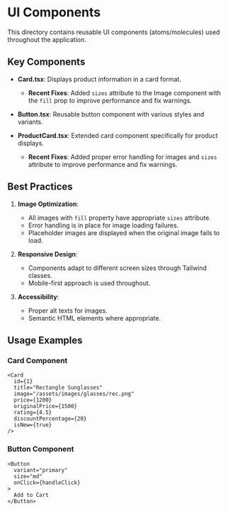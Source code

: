 # UI Components

This directory contains reusable UI components (atoms/molecules) used throughout the application.

## Key Components

- **Card.tsx**: Displays product information in a card format.
  - **Recent Fixes**: Added `sizes` attribute to the Image component with the `fill` prop to improve performance and fix warnings.

- **Button.tsx**: Reusable button component with various styles and variants.

- **ProductCard.tsx**: Extended card component specifically for product displays.
  - **Recent Fixes**: Added proper error handling for images and `sizes` attribute to improve performance and fix warnings.

## Best Practices

1. **Image Optimization**:
   - All images with `fill` property have appropriate `sizes` attribute.
   - Error handling is in place for image loading failures.
   - Placeholder images are displayed when the original image fails to load.

2. **Responsive Design**:
   - Components adapt to different screen sizes through Tailwind classes.
   - Mobile-first approach is used throughout.

3. **Accessibility**:
   - Proper alt texts for images.
   - Semantic HTML elements where appropriate.

## Usage Examples

### Card Component

```tsx
<Card
  id={1}
  title="Rectangle Sunglasses"
  image="/assets/images/glasses/rec.png"
  price={1200}
  originalPrice={1500}
  rating={4.5}
  discountPercentage={20}
  isNew={true}
/>
```

### Button Component

```tsx
<Button 
  variant="primary" 
  size="md" 
  onClick={handleClick}
>
  Add to Cart
</Button>
``` 